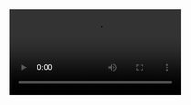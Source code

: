 <Video src="/videos/flowbite.mp4" controls class="w-full max-w-full h-auto rounded-3xl border border-gray-200 dark:border-gray-700" trackSrc="flowbite.mp4" />
